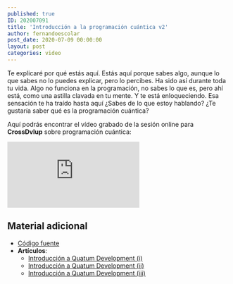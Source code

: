 ```yaml
---
published: true
ID: 202007091
title: 'Introducción a la programación cuántica v2'
author: fernandoescolar
post_date: 2020-07-09 00:00:00
layout: post
categories: video
---
```


Te explicaré por qué estás aquí. Estás aquí porque sabes algo, aunque lo que sabes no lo puedes explicar, pero lo percibes. Ha sido así durante toda tu vida. Algo no funciona en la programación, no sabes lo que es, pero ahí está, como una astilla clavada en tu mente. Y te está enloqueciendo. Esa sensación te ha traído hasta aquí ¿Sabes de lo que estoy hablando? ¿Te gustaría saber qué es la programación cuántica?<!--break-->

Aquí podrás encontrar el vídeo grabado de la sesión online para **CrossDvlup** sobre programación cuántica:

<iframe class="youtube" src="https://www.youtube.com/embed/a8x38vCwwQQ" frameborder="0" allow="accelerometer; autoplay; encrypted-media; gyroscope; picture-in-picture" allowfullscreen></iframe>

## Material adicional

- [Código fuente](https://github.com/fernandoescolar/quantum-demo)
- **Artículos**:
  - [Introducción a Quatum Development (i)](/2019/05/10/introduccion-quatum-development/)
  - [Introducción a Quatum Development (ii)](/2019/05/23/introduccion-quatum-development-ii/)
  - [Introducción a Quatum Development (iii)](/2019/05/29/introduccion-quatum-development-iii/)
